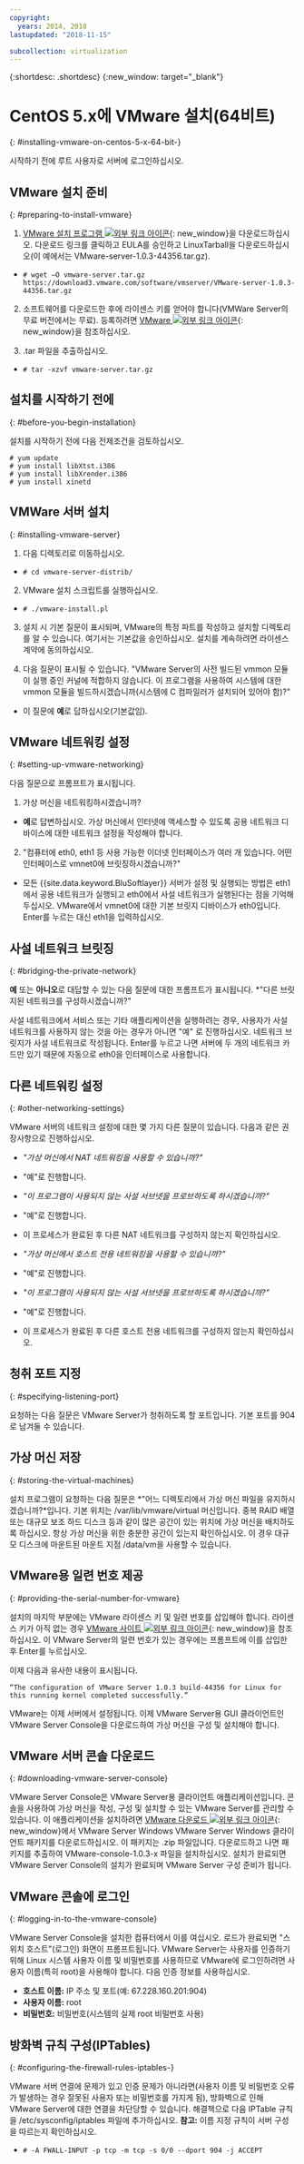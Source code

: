 ```yaml
---
copyright:
  years: 2014, 2018
lastupdated: "2018-11-15"

subcollection: virtualization
---
```

{:shortdesc: .shortdesc}
{:new_window: target="_blank"}

# CentOS 5.x에 VMware 설치(64비트)
{: #installing-vmware-on-centos-5-x-64-bit-}

시작하기 전에 루트 사용자로 서버에 로그인하십시오.

## VMware 설치 준비 
{: #preparing-to-install-vmware}

1. [VMware 설치 프로그램 ![외부 링크 아이콘](../../icons/launch-glyph.svg "외부 링크 아이콘")](https://vmware.com/download/server/){: new_window}을 다운로드하십시오. 다운로드 링크를 클릭하고 EULA를 승인하고 LinuxTarball을 다운로드하십시오(이 예에서는 VMware-server-1.0.3-44356.tar.gz).

* `# wget –O vmware-server.tar.gz https://download3.vmware.com/software/vmserver/VMware-server-1.0.3-44356.tar.gz`

2. 소프트웨어를 다운로드한 후에 라이센스 키를 얻어야 합니다(VMWare Server의 무료 버전에서는 무료). 등록하려면 [VMware ![외부 링크 아이콘](../../icons/launch-glyph.svg "외부 링크 아이콘")](https://register.vmware.com/content/registration.html){: new_window}을 참조하십시오.

3. .tar 파일을 추출하십시오. 

* `# tar -xzvf vmware-server.tar.gz`

## 설치를 시작하기 전에 
{: #before-you-begin-installation}

설치를 시작하기 전에 다음 전제조건을 검토하십시오. 

```
# yum update
# yum install libXtst.i386
# yum install libXrender.i386
# yum install xinetd
```

## VMWare 서버 설치
{: #installing-vmware-server}

1. 다음 디렉토리로 이동하십시오. 

* `# cd vmware-server-distrib/`

2. VMware 설치 스크립트를 실행하십시오. 

* `# ./vmware-install.pl`

3. 설치 시 기본 질문이 표시되며, VMware의 특정 파트를 작성하고 설치할 디렉토리를 알 수 있습니다. 여기서는 기본값을 승인하십시오. 설치를 계속하려면 라이센스 계약에 동의하십시오.

4. 다음 질문이 표시될 수 있습니다. "VMware Server의 사전 빌드된 vmmon 모듈이 실행 중인 커널에 적합하지 않습니다. 이 프로그램을 사용하여 시스템에 대한 vmmon 모듈을 빌드하시겠습니까(시스템에 C 컴파일러가 설치되어 있어야 함)?"
* 이 질문에 **예**로 답하십시오(기본값임). 

## VMware 네트워킹 설정
{: #setting-up-vmware-networking}

다음 질문으로 프롬프트가 표시됩니다. 

1. 가상 머신을 네트워킹하시겠습니까?
* **예**로 답변하십시오. 가상 머신에서 인터넷에 액세스할 수 있도록 공용 네트워크 디바이스에 대한 네트워크 설정을 작성해야 합니다. 

2. "컴퓨터에 eth0, eth1 등 사용 가능한 이더넷 인터페이스가 여러 개 있습니다. 어떤 인터페이스로 vmnet0에 브릿징하시겠습니까?"
* 모든 {{site.data.keyword.BluSoftlayer}} 서버가 설정 및 실행되는 방법은 eth1에서 공용 네트워크가 실행되고 eth0에서 사설 네트워크가 실행된다는 점을 기억해 두십시오. VMware에서 vmnet0에 대한 기본 브릿지 디바이스가 eth0입니다. Enter를 누르는 대신 eth1을 입력하십시오.

## 사설 네트워크 브릿징
{: #bridging-the-private-network}

**예** 또는 **아니오**로 대답할 수 있는 다음 질문에 대한 프롬프트가 표시됩니다.
*"다른 브릿지된 네트워크를 구성하시겠습니까?"

사설 네트워크에서 서비스 또는 기타 애플리케이션을 실행하려는 경우, 사용자가 사설 네트워크를 사용하지 않는 것을 아는 경우가 아니면 "예" 로 진행하십시오. 네트워크 브릿지가 사설 네트워크로 작성됩니다. Enter를 누르고 나면 서버에 두 개의 네트워크 카드만 있기 때문에 자동으로 eth0을 인터페이스로 사용합니다.

## 다른 네트워킹 설정
{: #other-networking-settings}

VMware 서버의 네트워크 설정에 대한 몇 가지 다른 질문이 있습니다. 다음과 같은 권장사항으로 진행하십시오.

* *"가상 머신에서 NAT 네트워킹을 사용할 수 있습니까?"*

- "예"로 진행합니다.

* *"이 프로그램이 사용되지 않는 사설 서브넷을 프로브하도록 하시겠습니까?"*

- "예"로 진행합니다.

- 이 프로세스가 완료된 후 다른 NAT 네트워크를 구성하지 않는지 확인하십시오.

* *"가상 머신에서 호스트 전용 네트워킹을 사용할 수 있습니까?"*

- "예"로 진행합니다.

* *"이 프로그램이 사용되지 않는 사설 서브넷을 프로브하도록 하시겠습니까?"*

- "예"로 진행합니다.

- 이 프로세스가 완료된 후 다른 호스트 전용 네트워크를 구성하지 않는지 확인하십시오.

## 청취 포트 지정
{: #specifying-listening-port}

요청하는 다음 질문은 VMware Server가 청취하도록 할 포트입니다. 기본 포트를 904로 남겨둘 수 있습니다.

## 가상 머신 저장
{: #storing-the-virtual-machines}

설치 프로그램이 요청하는 다음 질문은 *"어느 디렉토리에서 가상 머신 파일을 유지하시겠습니까?*입니다. 기본 위치는 /var/lib/vmware/virtual 머신입니다. 중복 RAID 배열 또는 대규모 보조 하드 디스크 등과 같이 많은 공간이 있는 위치에 가상 머신을 배치하도록 하십시오. 항상 가상 머신을 위한 충분한 공간이 있는지 확인하십시오. 이 경우 대규모 디스크에 마운트된 마운트 지점 /data/vm을 사용할 수 있습니다. 

## VMware용 일련 번호 제공
{: #providing-the-serial-number-for-vmware}

설치의 마지막 부분에는 VMware 라이센스 키 및 일련 번호를 삽입해야 합니다. 라이센스 키가 아직 없는 경우 [VMware 사이트 ![외부 링크 아이콘](../../icons/launch-glyph.svg "외부 링크 아이콘")](https://register.vmware.com/content/registration.html){: new_window}을 참조하십시오. 이 VMware Server의 일련 번호가 있는 경우에는 프롬프트에 이를 삽입한 후 Enter를 누르십시오.

이제 다음과 유사한 내용이 표시됩니다.

    “The configuration of VMware Server 1.0.3 build-44356 for Linux for this running kernel completed successfully.”

VMware는 이제 서버에서 설정됩니다. 이제 VMware Server용 GUI 클라이언트인 VMware Server Console을 다운로드하여 가상 머신을 구성 및 설치해야 합니다.

## VMware 서버 콘솔 다운로드
{: #downloading-vmware-server-console}

VMware Server Console은 VMware Server용 클라이언트 애플리케이션입니다. 콘솔을 사용하여 가상 머신을 작성, 구성 및 설치할 수 있는 VMware Server를 관리할 수 있습니다. 이 애플리케이션을 설치하려면 [VMware 다운로드 ![외부 링크 아이콘](../../icons/launch-glyph.svg "외부 링크 아이콘")](https://vmware.com/download/server/){: new_window}에서 VMware Server Windows VMware Server Windows 클라이언트 패키지를 다운로드하십시오. 이 패키지는 .zip 파일입니다. 다운로드하고 나면 패키지를 추출하여 VMware-console-1.0.3-x 파일을 설치하십시오. 설치가 완료되면 VMware Server Console의 설치가 완료되며 VMware Server 구성 준비가 됩니다.

## VMware 콘솔에 로그인
{: #logging-in-to-the-vmware-console}

VMware Server Console을 설치한 컴퓨터에서 이를 여십시오. 로드가 완료되면 "스위치 호스트"(로그인) 화면이 프롬프트됩니다. VMware Server는 사용자를 인증하기 위해 Linux 시스템 사용자 이름 및 비밀번호를 사용하므로 VMware에 로그인하려면 사용자 이름(특히 root)을 사용해야 합니다. 다음 인증 정보를 사용하십시오. 

* **호스트 이름:** IP 주소 및 포트(예: 67.228.160.201:904)<br />
* **사용자 이름:** root<br />
* **비밀번호:** 비밀번호(시스템의 실제 root 비밀번호 사용)

## 방화벽 규칙 구성(IPTables)
{: #configuring-the-firewall-rules-iptables-}

VMware 서버 연결에 문제가 있고 인증 문제가 아니라면(사용자 이름 및 비밀번호 오류가 발생하는 경우 잘못된 사용자 또는 비밀번호를 가지게 됨), 방화벽으로 인해 VMware Server에 대한 연결을 차단당할 수 있습니다. 해결책으로 다음 IPTable 규칙을 /etc/sysconfig/iptables 파일에 추가하십시오. **참고:** 이름 지정 규칙이 서버 구성을 따르는지 확인하십시오.

- `# -A FWALL-INPUT -p tcp -m tcp -s 0/0 --dport 904 -j ACCEPT`
